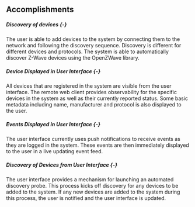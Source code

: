 ## Accomplishments

##### Discovery of devices {-}

The user is able to add devices to the system by connecting them to the network and following
the discovery sequence. Discovery is different for different devices and protocols. The system
is able to automatically discover Z-Wave devices using the OpenZWave library.

##### Device Displayed in User Interface {-}

All devices that are registered in the system are visible from the user interface. The remote
web client provides observability for the specific devices in the system as well as their
currently reported status. Some basic metadata including name, manufacturer and protocol is
also displayed to the user.

##### Events Displayed in User Interface {-}

The user interface currently uses push notifications to receive events as they are logged in
the system. These events are then immediately displayed to the user in a live updating
event feed.

##### Discovery of Devices from User Interface {-}

The user interface provides a mechanism for launching an automated discovery probe. This
process kicks off discovery for any devices to be added to the system. If any new devices are
added to the system during this process, the user is notified and the user interface is updated.


